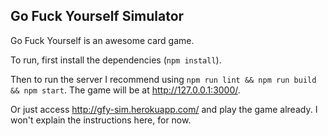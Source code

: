 ## Go Fuck Yourself Simulator

Go Fuck Yourself is an awesome card game.

To run, first install the dependencies (`npm install`).

Then to run the server I recommend using `npm run lint && npm run build && npm start`. The game will be at http://127.0.0.1:3000/.

Or just access http://gfy-sim.herokuapp.com/ and play the game already. I won't explain the instructions here, for now.

